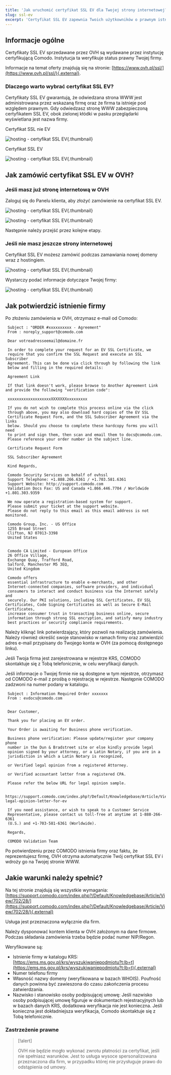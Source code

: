 ```yaml
---
title: 'Jak uruchomić certyfikat SSL EV dla Twojej strony internetowej?'
slug: ssl-ev
excerpt: 'Certyfikat SSL EV zapewnia Twoich użytkowników o prawnym istnieniu Twojej firmy i pozwala im na bezpieczne wykonywanie zakupów na Twojej stronie'
---
```


## Informacje ogólne
Certyfikaty SSL EV sprzedawane przez OVH są wydawane przez instytucję certyfikującą Comodo. Instytucja ta weryfikuje status prawny Twojej firmy.

Informacje na temat oferty znajdują się na stronie: [https://www.ovh.pl/ssl/](https://www.ovh.pl/ssl/){.external}.


### Dlaczego warto wybrać certyfikat SSL EV?
Certyfikaty SSL EV gwarantują, że odwiedzana strona WWW jest administrowana przez wskazaną firmę oraz że firma ta istnieje pod względem prawnym. Gdy odwiedzasz stronę WWW zabezpieczoną certyfikatem SSL EV, obok zielonej kłódki w pasku przeglądarki wyświetlana jest nazwa firmy.

Certyfikat SSL nie EV

![hosting - certyfikat SSL EV](images/ssl_non_EV.png){.thumbnail}

Certyfikat SSL EV

![hosting - certyfikat SSL EV](images/ssl_EV.png){.thumbnail}

## Jak zamówić certyfikat SSL EV w OVH?

### Jeśli masz już stronę internetową w OVH
Zaloguj się do Panelu klienta, aby złożyć zamówienie na certyfikat SSL EV.

![hosting - certyfikat SSL EV](images/step1.png){.thumbnail}

![hosting - certyfikat SSL EV](images/step2.png){.thumbnail}

Następnie należy przejść przez kolejne etapy.

### Jeśli nie masz jeszcze strony internetowej
Certyfikat SSL EV możesz zamówić podczas zamawiania nowej domeny wraz z hostingiem.

![hosting - certyfikat SSL EV](images/step3.png){.thumbnail}

Wystarczy podać informacje dotyczące Twojej firmy:

![hosting - certyfikat SSL EV](images/step4.png){.thumbnail}

## Jak potwierdzić istnienie firmy
Po złożeniu zamówienia w OVH, otrzymasz e-mail od Comodo:

```
 Subject : "ORDER #xxxxxxxxxx - Agreement"
 From : noreply_support@comodo.com
 
 Dear votreadresseemail@domaine.fr
 
 In order to complete your request for an EV SSL Certificate, we
 require that you confirm the SSL Request and execute an SSL Subscriber
 Agreement. This can be done via click through by following the link
 below and filling in the required details:
 
 Agreement Link
 
 If that link doesn't work, please browse to Another Agreement Link and provide the following "verification code":
 
 xxxxxxxxxxxxxxxxxxxXXXXXXXxxxxxxxxx
 
 If you do not wish to complete this process online via the click
 through above, you may also download hard copies of the EV SSL
 Certificate Request Form, and the SSL Subscriber Agreement via the links
 below. Should you choose to complete these hardcopy forms you will need
 to print and sign them, then scan and email them to docs@comodo.com.
 Please reference your order number in the subject line.
 
 Certificate Request Form
 
 SSL Subscriber Agreement
 
 Kind Regards,
 
 Comodo Security Services on behalf of ovhssl
 Support Telephone: +1.888.266.6361 / +1.703.581.6361
 Support Website: http://support.comodo.com
 Validation Docs Fax: US and Canada +1.866.446.7704 / Worldwide +1.801.303.9359
 
 We now operate a registration-based system for support.
 Please submit your ticket at the support website.
 Please do not reply to this email as this email address is not monitored.
 
 Comodo Group, Inc. - US Office
 1255 Broad Street
 Clifton, NJ 07013-3398
 United States
 
 
 Comodo CA Limited - European Office
 26 Office Village,
 Exchange Quay, Trafford Road,
 Salford, Manchester M5 3EQ,
 United Kingdom
 
 Comodo offers
 essential infrastructure to enable e-merchants, and other
 Internet-connected companies, software providers, and individual
 consumers to interact and conduct business via the Internet safely and
 securely. Our PKI solutions, including SSL Certificates, EV SSL Certificates, Code Signing Certificates as well as Secure E-Mail Certificates,
 increase consumer trust in transacting business online, secure
 information through strong SSL encryption, and satisfy many industry
 best practices or security compliance requirements.
```

Należy kliknąć link potwierdzający, który pozwoli na realizację zamówienia. Należy również określić swoje stanowisko w ramach firmy oraz zatwierdzić adres e-mail przypisany do Twojego konta w OVH (za pomocą dostępnego linku).

Jeśli Twoja firma jest zarejestrowana w rejestrze KRS, COMODO skontaktuje się z Tobą telefonicznie, w celu weryfikacji danych.

Jeśli informacje o Twojej firmie nie są dostępne w tym rejestrze, otrzymasz od COMODO e-mail z prośbą o rejestrację w rejestrze. Następnie COMODO zadzwoni na numer podany w katalogu.

```
 Subject : Information Required Order xxxxxxx
 From : evdocs@comodo.com
 
 
 Dear Customer,
 
 Thank you for placing an EV order.
 
 Your Order is awaiting for Business phone verification.
 
 Business phone verification: Please update/register your company phone
 number in the Dun & Bradstreet site or else kindly provide legal
 opinion signed by your attorney, or a Latin Notary, if you are in a
 jurisdiction in which a Latin Notary is recognized,
 
 or Verified legal opinion from a registered Attorney.
 
 or Verified accountant letter from a registered CPA.
 
 Please refer the below URL for legal opinion sample.
 
 https://support.comodo.com/index.php?/Default/Knowledgebase/Article/View/900/87/sample-legal-opinion-letter-for-ev
 
 If you need assistance, or wish to speak to a Customer Service
 Representative, please contact us toll-free at anytime at 1-888-266-6361
 (U.S.) and +1-703-581-6361 (Worldwide).
 
 Regards,
 
 COMODO Validation Team
```

Po potwierdzeniu przez COMODO istnienia firmy oraz faktu, że reprezentujesz firmę, OVH otrzyma automatycznie Twój certyfikat SSL EV i wdroży go na Twojej stronie WWW.

## Jakie warunki należy spełnić?
Na tej stronie znajdują się wszystkie wymagania: [https://support.comodo.com/index.php?/Default/Knowledgebase/Article/View/702/28/](https://support.comodo.com/index.php?/Default/Knowledgebase/Article/View/702/28/){.external}

Usługa jest przeznaczona wyłącznie dla firm.

Należy dysponować kontem klienta w OVH założonym na dane firmowe. Podczas składania zamówienia trzeba będzie podać numer NIP/Regon.

Weryfikowane są:

- Istnienie firmy w katalogu KRS: [https://ems.ms.gov.pl/krs/wyszukiwaniepodmiotu?t:lb=t](https://ems.ms.gov.pl/krs/wyszukiwaniepodmiotu?t:lb=t){.external}
- Numer telefonu firmy
- Własność nazwy domeny (weryfikowana w bazach WHOIS). Poufność danych powinna być zawieszona do czasu zakończenia procesu zatwierdzania.
- Nazwisko i stanowisko osoby podpisującej umowę: Jeśli nazwisko osoby podpisującej umowę figuruje w dokumentach rejestracyjnych lub w bazach danych KRS, dodatkowa weryfikacja nie jest konieczna. Jeśli konieczna jest dokładniejsza weryfikacja, Comodo skontaktuje się z Tobą telefonicznie.

### Zastrzeżenie prawne

> [!alert]
>
> OVH nie będzie mogło wykonać zwrotu płatności za certyfikat, jeśli nie spełniasz warunków.
> Jest to usługa wysoce spersonalizowana przeznaczona dla firm, w przypadku której nie przysługuje prawo do odstąpienia od umowy.
> 